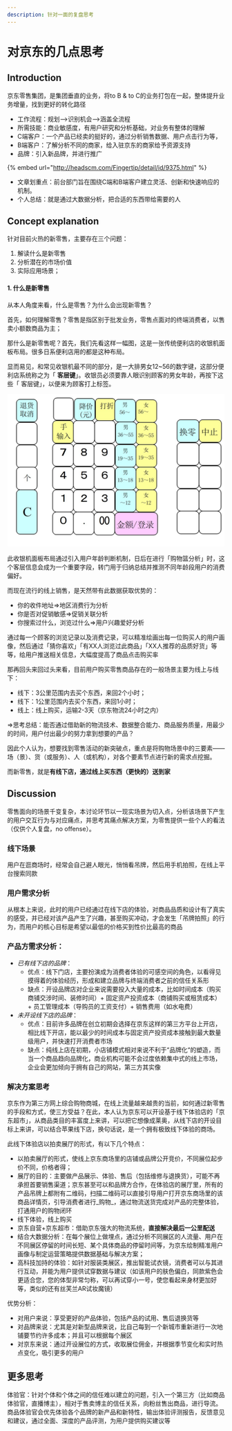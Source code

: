 ```yaml
---
description: 针对一面的复盘思考
---
```


# 对京东的几点思考

## Introduction

京东零售集团，是集团垂直的业务，将to B & to C的业务打包在一起，整体提升业务增量，找到更好的转化路径

* 工作流程：规划--&gt;识别机会--&gt;涵盖全流程
* 所需技能：商业敏感度，有用户研究和分析基础，对业务有整体的理解
* C端客户：一个产品已经卖的挺好的，通过分析销售数据、用户点击行为等，
* B端客户：了解分析不同的商家，给入驻京东的商家给予资源支持
* 品牌：引入新品牌，并进行推广

{% embed url="http://headscm.com/Fingertip/detail/id/9375.html" %}

* 文章划重点：前台部门旨在围绕C端和B端客户建立灵活、创新和快速响应的机制。
* 个人总结：就是通过大数据分析，把合适的东西带给需要的人

## Concept explanation

针对目前火热的新零售，主要存在三个问题：

1. 解读什么是新零售
2. 分析潜在的市场价值
3. 实际应用场景；

#### 1. 什么是新零售

从本人角度来看，什么是零售？为什么会出现新零售？

首先，如何理解零售？零售是指区别于批发业务，零售点面对的终端消费者，以售卖小额数商品为主；

那什么是新零售呢？首先，我们先看这样一幅图，这是一张传统便利店的收银机面板布局。很多日系便利店用的都是这种布局。

显而易见，和常见收银机最不同的部分，是一大排男女12~56的数字键，这部分便利店系统称之为「 **客层键**」。收银员必须要靠人眼识别顾客的男女年龄，再按下这些「 客层键」，以便来为顾客打上标签。

![Figure 1: &#x65E5;&#x7CFB;&#x4FBF;&#x5229;&#x5E97;&#x6536;&#x94F6;&#x673A;&#x9762;&#x677F;&#x5E03;&#x5C40;](.gitbook/assets/image.png)

此收银机面板布局通过引入用户年龄判断机制，日后在进行「购物篮分析」时，这个客层信息会成为一个重要字段，转门用于归纳总结并推测不同年龄段用户的消费偏好。

而现在流行的线上销售，是天然带有此数据获取优势的：

* 你的收件地址=&gt;地区消费行为分析
* 你是否对促销敏感=&gt;促销关联分析
* 你搜索过什么，浏览过什么=&gt;用户兴趣爱好分析

通过每一个顾客的浏览记录以及消费记录，可以精准绘画出每一位购买人的用户画像，然后通过「猜你喜欢」「有XX人浏览过此商品」「XX人推荐的品质好货」等等，给用户推送相关信息，大幅度提高了商品点击购买率

那再回头来回过头来看，目前用户购买零售商品存在的一般场景主要为线上与线下： 

* 线下：3公里范围内去买个东西，来回2个小时；
* 线下：1公里范围内去买个东西，来回1小时；
* 线上：线上购买，运输2-3天（京东物流24小时之内）

=&gt;思考总结：能否通过借助新的物流技术、数据整合能力、商品服务质量，用最少的时间，用户付出最少的努力拿到想要的产品？

因此个人认为，想要找到零售活动的新突破点，重点是将购物场景中的三要素——场（景）、货（或服务）、人（或机构），对各个要素节点进行新的需求点挖掘。

而新零售，就是**有线下店，通过线上买东西（更快的）送到家**

## Discussion

零售面向的场景千变复杂，本讨论环节以一现实场景为切入点，分析该场景下产生的用户交互行为与对应痛点，并思考其痛点解决方案，为零售提供一些个人的看法（仅供个人复盘，no offense）。

### **线下场景**

用户在逛商场时，经常会自己避人眼光，悄悄看吊牌，然后用手机拍照，在线上平台搜索同款

### **用户需求分析**

从根本上来说，此时的用户已经通过在线下店的体验，对商品品质和设计有了真实的感受，并已经对该产品产生了兴趣，甚至购买冲动，才会发生「吊牌拍照」的行为，而用户的核心目标是希望以最低的价格买到性价比最高的商品

### **产品方需求分析**：

* _已有线下店的品牌_：
  * 优点：线下门店，主要扮演成为消费者体验的可感空间的角色，以看得见摸得着的体验经历，形成和建立品牌与终端消费者之前的信任关系形
  * 缺点：开设品牌店对企业来说需要投入大量的成本，比如时间成本（购买商铺交涉时间、装修时间）+ 固定资产投资成本（商铺购买或租赁成本）+ 员工管理成本（导购员的工资支付）+ 销售费用（如水电费）
* _未开设线下店的品牌_：
  * 优点：目前许多品牌在创立初期会选择在京东这样的第三方平台上开店，相比线下开店，能以最少的时间成本与固定资产投资成本接触到最大数量级用户，并快速打开消费者市场
  * 缺点：纯线上店在初期，小店铺模式相对来说不利于“品牌化“的塑造，而当一个商品趋向品牌化，商业机构可能不会过度依赖集中式的线上市场，企业会更加倾向于拥有自己的网站，第三方其实像

### **解决方案思考**

京东作为第三方网上综合购物商城，在线上流量越来越贵的当前，如何通过新零售的手段和方式，使三方受益？在此，本人认为京东可以开设基于线下体验店的「京东超市」，从商品类目的丰富度上来讲，可以把它想像成莱奥，从线下店的开设目标上来讲，可以结合苹果线下店，换句话说，是一个拥有极致线下体验的商场。

此线下体验店以拍卖展厅的形式，有以下几个特点：

* 以拍卖展厅的形式，使线上京东商场里的店铺或品牌公开竞价，不同展位起步价不同，价格者得；
* 展厅的目的：主要做产品展示、体验、售后（包括维修与退换货），可能不再承担首要销售渠道；京东甚至可以和品牌方合作，在体验店的展厅里，所有的产品吊牌上都附有二维码，扫描二维码可以直接引导用户打开京东商场里的该商品详情页，引导消费者进行_购物_，通过物流送货完成对产品的完整体验，打通用户的购物闭环
* 线下体验，线上购买
* 京东自营+京东超市：借助京东强大的物流系统，**直接解决最后一公里配送**
* 结合大数据分析：在每个展位上做埋点，通过分析不同展区的人流量、用户在不同展区停留的时间长短、某个具体商品的停留时间等，为京东绘制精准用户画像与制定运营策略提供数据基础与解决方案；
* 高科技加持的体验：如针对服装类展区，推出智能试衣镜，消费者可以与其进行互动，并能为用户提供试穿数据与建议（如该用户的肤色偏白，同款紫色会更适合您，您的体型非常匀称，可以再试穿小一号，使您看起来身材更加好等，类似的还有丝芙兰AR试妆魔镜）

优势分析：

* 对用户来说：享受更好的产品体验，包括产品的试用、售后退换货等
* 对品牌来说：尤其是对新型品牌来说，比自己每到一个新城市重新进行一次地铺要节约许多成本；并且可以根据每个展区
* 对京东来说：通过开设展位的方式，收取展位佣金，并根据季节变化和实时热点变化，吸引更多的用户

## 更多思考

体验官：针对个体和个体之间的信任难以建立的问题，引入一个第三方（比如商品体验官，直播博主），相对于售卖博主的信任关系，向粉丝售出商品，进行导流。商品体验官会优先体验各个品牌的新产品和新特性，输出体验评测报告，反馈意见和建议，通过全面、深度的产品评测，为用户提供购买建议等





